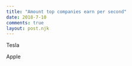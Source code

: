 ```yaml
---
title: "Amount top companies earn per second"
date: 2018-7-10
comments: true
layout: post.njk
---
```



Tesla

Apple
